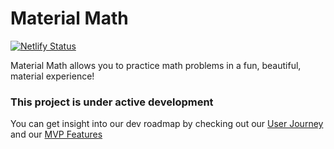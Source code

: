 # Material Math


[![Netlify Status](https://api.netlify.com/api/v1/badges/ec96054f-9705-4ecb-bdce-f12b42b3e7fc/deploy-status)](https://app.netlify.com/sites/material-math/deploys)

Material Math allows you to practice math problems in a fun, beautiful, material experience!

### This project is under active development

You can get insight into our dev roadmap by checking out our [User Journey](./UserJourney.md) and our [MVP Features](./MvpFeatures.md) 
